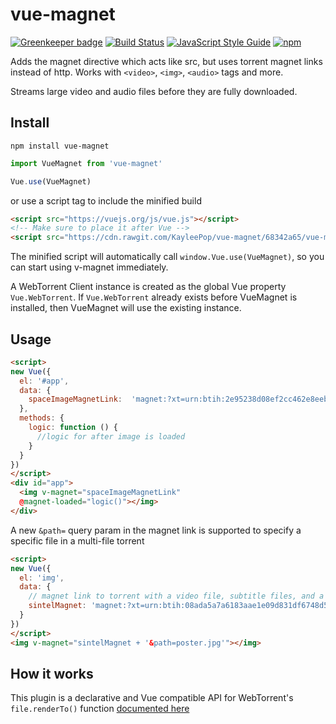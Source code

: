 # vue-magnet

[![Greenkeeper badge](https://badges.greenkeeper.io/KayleePop/vue-magnet.svg)](https://greenkeeper.io/)
[![Build Status](https://travis-ci.org/KayleePop/vue-magnet.svg?branch=master)](https://travis-ci.org/KayleePop/vue-magnet)
[![JavaScript Style Guide](https://img.shields.io/badge/code_style-standard-brightgreen.svg)](https://standardjs.com)
[![npm](https://img.shields.io/npm/v/vue-magnet.svg)](https://www.npmjs.com/package/vue-magnet)

Adds the magnet directive which acts like src, but uses torrent magnet links instead of http.
Works with `<video>`, `<img>`, `<audio>` tags and more.

Streams large video and audio files before they are fully downloaded.

## Install
`npm install vue-magnet`
``` javascript
import VueMagnet from 'vue-magnet'

Vue.use(VueMagnet)
```
or use a script tag to include the minified build
``` html
<script src="https://vuejs.org/js/vue.js"></script>
<!-- Make sure to place it after Vue -->
<script src="https://cdn.rawgit.com/KayleePop/vue-magnet/68342a65/vue-magnet.min.js"></script>
```
The minified script will automatically call `window.Vue.use(VueMagnet)`, so you can start using v-magnet immediately.

A WebTorrent Client instance is created as the global Vue property `Vue.WebTorrent`.
If `Vue.WebTorrent` already exists before VueMagnet is installed, then VueMagnet will use the existing instance.

## Usage
``` html
<script>
new Vue({
  el: '#app',
  data: {
    spaceImageMagnetLink:  'magnet:?xt=urn:btih:2e95238d08ef2cc462e8eeb215b5f0f093b1b205&dn=space.jpg&tr=udp%3A%2F%2Fexplodie.org%3A6969&tr=udp%3A%2F%2Ftracker.coppersurfer.tk%3A6969&tr=udp%3A%2F%2Ftracker.leechers-paradise.org%3A6969&tr=udp%3A%2F%2Ftracker.openbittorrent.com%3A80&tr=udp%3A%2F%2Ftracker.opentrackr.org%3A1337&tr=udp%3A%2F%2Fzer0day.ch%3A1337&tr=wss%3A%2F%2Ftracker.btorrent.xyz&tr=wss%3A%2F%2Ftracker.fastcast.nz&tr=wss%3A%2F%2Ftracker.openwebtorrent.com'
  },
  methods: {
    logic: function () {
      //logic for after image is loaded
    }
  }
})
</script>
<div id="app">
  <img v-magnet="spaceImageMagnetLink"
  @magnet-loaded="logic()"></img>
</div>
```
A new `&path=` query param in the magnet link is supported to specify a specific file in a multi-file torrent

``` html
<script>
new Vue({
  el: 'img',
  data: {
    // magnet link to torrent with a video file, subtitle files, and a poster image file named poster.jpg
    sintelMagnet: 'magnet:?xt=urn:btih:08ada5a7a6183aae1e09d831df6748d566095a10&dn=Sintel&tr=udp%3A%2F%2Fexplodie.org%3A6969&tr=udp%3A%2F%2Ftracker.coppersurfer.tk%3A6969&tr=udp%3A%2F%2Ftracker.empire-js.us%3A1337&tr=udp%3A%2F%2Ftracker.leechers-paradise.org%3A6969&tr=udp%3A%2F%2Ftracker.opentrackr.org%3A1337&tr=wss%3A%2F%2Ftracker.btorrent.xyz&tr=wss%3A%2F%2Ftracker.fastcast.nz&tr=wss%3A%2F%2Ftracker.openwebtorrent.com&ws=https%3A%2F%2Fwebtorrent.io%2Ftorrents%2F&xs=https%3A%2F%2Fwebtorrent.io%2Ftorrents%2Fsintel.torrent'
  }
})
</script>
<img v-magnet="sintelMagnet + '&path=poster.jpg'"></img>
```
## How it works
This plugin is a declarative and Vue compatible API for WebTorrent's `file.renderTo()` function [documented here](https://webtorrent.io/docs)
